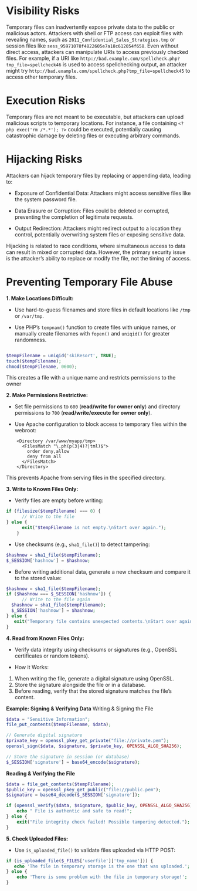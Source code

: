 # Visibility Risks

Temporary files can inadvertently expose private data to the public or malicious actors. Attackers with shell or FTP access can exploit files with revealing names, such as `2011_Confidential_Sales_Strategies.tmp` or session files like `sess_95971078f4822605e7a18c612054f658`. Even without direct access, attackers can manipulate URIs to access previously checked files. For example, if a URI like `http://bad.example.com/spellcheck.php?tmp_file=spellcheck46` is used to access spellchecking output, an attacker might try `http://bad.example.com/spellcheck.php?tmp_file=spellcheck45` to access other temporary files.

# Execution Risks

Temporary files are not meant to be executable, but attackers can upload malicious scripts to temporary locations. For instance, a file containing `<?php exec('rm /*.*'); ?>` could be executed, potentially causing catastrophic damage by deleting files or executing arbitrary commands.

# Hijacking Risks

Attackers can hijack temporary files by replacing or appending data, leading to:

* Exposure of Confidential Data: Attackers might access sensitive files like the system password file.

* Data Erasure or Corruption: Files could be deleted or corrupted, preventing the completion of legitimate requests.

* Output Redirection: Attackers might redirect output to a location they control, potentially overwriting system files or exposing sensitive data.

Hijacking is related to race conditions, where simultaneous access to data can result in mixed or corrupted data. However, the primary security issue is the attacker’s ability to replace or modify the file, not the timing of access.




# Preventing Temporary File Abuse

**1. Make Locations Difficult:**

* Use hard-to-guess filenames and store files in default locations like `/tmp` or `/var/tmp`.

* Use PHP’s `tempnam()` function to create files with unique names, or manually create filenames with `fopen()` and `uniqid()` for greater randomness.
```php

$tempFilename = uniqid('skiResort', TRUE);
touch($tempFilename);
chmod($tempFilename, 0600);
```
This creates a file with a unique name and restricts permissions to the owner


**2. Make Permissions Restrictive:**

* Set file permissions to `600` (**read/write for owner only**) and directory permissions to `700` (**read/write/execute for owner only**).

* Use Apache configuration to block access to temporary files within the webroot:
```
    <Directory /var/www/myapp/tmp>
      <FilesMatch "\.ph(p(3|4)?|tml)$">
        order deny,allow
        deny from all
      </FilesMatch>
    </Directory>
```
This prevents Apache from serving files in the specified directory.





**3. Write to Known Files Only:**

* Verify files are empty before writing:
```php
if (filesize($tempFilename) === 0) {
      // Write to the file
} else {
      exit("$tempFilename is not empty.\nStart over again.");
    }
```
* Use checksums (e.g., `sha1_file()`) to detect tampering:
```php
$hashnow = sha1_file($tempFilename);
$_SESSION['hashnow'] = $hashnow;
```
* Before writing additional data, generate a new checksum and compare it to the stored value:
```php
$hashnow = sha1_file($tempFilename);
if ($hashnow === $_SESSION['hashnow']) {
      // Write to the file again
  $hashnow = sha1_file($tempFilename);
  $_SESSION['hashnow'] = $hashnow;
} else {
   exit("Temporary file contains unexpected contents.\nStart over again.");
}
```
**4. Read from Known Files Only:**

* Verify data integrity using checksums or signatures (e.g., OpenSSL certificates or random tokens).

* How it Works:

1. When writing the file, generate a digital signature using OpenSSL.
2. Store the signature alongside the file or in a database.
3. Before reading, verify that the stored signature matches the file’s content.






**Example: Signing & Verifying Data**
Writing & Signing the File
```php
$data = "Sensitive Information";
file_put_contents($tempFilename, $data);

// Generate digital signature
$private_key = openssl_pkey_get_private("file://private.pem");
openssl_sign($data, $signature, $private_key, OPENSSL_ALGO_SHA256);

// Store the signature in session (or database)
$_SESSION['signature'] = base64_encode($signature);
```
**Reading & Verifying the File**

```php
$data = file_get_contents($tempFilename);
$public_key = openssl_pkey_get_public("file://public.pem");
$signature = base64_decode($_SESSION['signature']);

if (openssl_verify($data, $signature, $public_key, OPENSSL_ALGO_SHA256)) {
    echo " File is authentic and safe to read!";
} else {
    exit("File integrity check failed! Possible tampering detected.");
}
```







**5. Check Uploaded Files:**

* Use `is_uploaded_file()` to validate files uploaded via HTTP POST:
```php
if (is_uploaded_file($_FILES['userfile']['tmp_name'])) {
   echo 'The file in temporary storage is the one that was uploaded.';
} else {
    echo 'There is some problem with the file in temporary storage!';
}
```


















